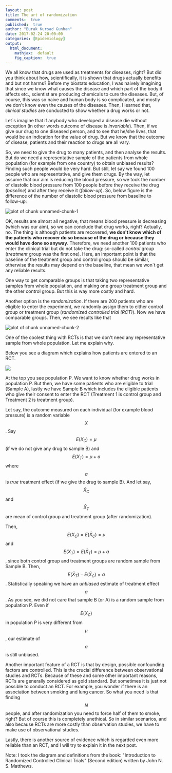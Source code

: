 ```yaml
---
layout: post
title: The art of randomization
comments:  true
published:  true
author: "Burak Kursad Gunhan"
date: 2017-02-24 20:00:00
categories: [Epidemiology]
output:
  html_document:
    mathjax:  default
    fig_caption:  true
---
```


<script type="text/javascript" async
src="https://cdn.mathjax.org/mathjax/latest/MathJax.js?config=TeX-MML-AM_CHTML">
</script>



We all know that drugs are used as treatments for diseases, right? But did you think about how, scientifically, it is shown that drugs actually benefits and but not harms? Before my biostats education, I was naively imagining that since we know what causes the disease and which part of the body it affects etc., scientist are producing chemicals to cure the diseases. But, of course, this was so naive and human body is so complicated, and mostly we don't know even the causes of the diseases. Then, I learned that, *clinical studies* are conducted to show whether a drug works or not.

Let`s imagine that if anybody who developed a disease die without exception (in other words outcome of disease is *invariable*). Then, if we give our drug to one diseased person, and to see that he/she lives, that would be an indication for the value of drug. But we know that the outcome of disease, patients and their reaction to drugs are all vary. 

So, we need to give the drug to many patients, and then analyse the results. But do we need a representative sample of the patients from whole population (for example from one country) to obtain unbiased results? Finding such people would be very hard. But still, let say we found 100 people who are representative, and give them drugs. By the way, let assume that our aim is reducing the blood pressure, so we took the number of diastolic blood pressure from 100 people before they receive the drug (*baseline*) and after they receive it (*follow-up*). So, below figure is the difference of the number of diastolic blood pressure from baseline to follow-up:


![plot of chunk unnamed-chunk-1](/blog/figure/source/2017-02-24-randomization/unnamed-chunk-1-1.png)

OK, results are almost all negative, that means blood pressure is decreasing (which was our aim), so we can conclude that drug works, right? Actually, no. The thing is although patients are recovered, **we don't know which of the patients who recover do so because of the drug or because they would have done so anyway**. Therefore, we need another 100 patients who enter the clinical trial but do not take the drug: so-called *control* group (*treatment* group was the first one). Here, an important point is that the baseline of the treatment group and control group should be similar, otherwise the results may depend on the baseline, that mean we won`t get any reliable results.

One way to get comparable groups is that taking two representative samples from whole population, and making one group treatment group and the other control group. But this is way more costly and hard. 

Another option is the *randomization*. If there are 200 patients who are eligible to enter the experiment, we randomly assign them to either control group or treatment group (*randomized controlled trial (RCT)*). Now we have comparable groups. Then, we see results like that

![plot of chunk unnamed-chunk-2](/blog/figure/source/2017-02-24-randomization/unnamed-chunk-2-1.png)


One of the coolest thing with RCTs is that we don't need any representative sample from whole population. Let me explain why.

Below you see a diagram which explains how patients are entered to an RCT.

![](/blog/figure/source/2017-02-24-randomization/RCT.png)
 
At the top you see population P. We want to know whether drug works in population P. But then, we have some patients who are eligible to trial (Sample A), lastly we have Sample B which includes the eligible patients who give their consent to enter the RCT (Treatment 1 is control group and Treatment 2 is treatment group). 

Let say, the outcome measured on each individual (for example blood pressure) is a random variable $$X$$. Say $$E(X_{C}) = \mu$$ (if we do not give any drug to sample B) and $$E(X_{T}) = \mu + a$$ where $$a$$ is *true* treatment effect (if we give the drug to sample B). And let say, $$\bar{X}_{C}$$ and $$\bar{X}_{T}$$ are mean of control group and treatment group (after randomization).

Then, $$E(X_{C}) = E(\bar{X}_{C}) = \mu$$ and $$E(X_{T}) = E(\bar{X}_{T}) = \mu + a$$, since both control group and treatment groups are random sample from Sample B. Then, $$E(\bar{X}_{T}) - E(\bar{X}_{C}) = a$$. Statistically speaking we have an *unbiased* estimate of treatment effect $$a$$.
As you see, we did not care that sample B (or A) is a random sample from population P. Even if $$E(X_{C})$$ in population P is very different from $$\mu$$, our estimate of $$a$$ is still unbiased.

Another important feature of a RCT is that by design, possible confounding factors are controlled. This is the crucial difference between observational studies and RCTs. Because of these and some other important reasons, RCTs are generally considered as gold standard. But sometimes it is just not possible to conduct an RCT. For example, you wonder if there is an association between smoking and lung cancer. So what you need is that finding $$N$$ people, and after randomization you need to force half of them to smoke, right? But of course this is completely unethical. So in similar scenarios, and also because RCTs are more costly than observation studies, we have to make use of observational studies. 

Lastly, there is another source of evidence which is regarded even more reliable than an RCT, and I will try to explain it in the next post.

Note: I took the diagram and definitions from the book: "Introduction to Randomized
Controlled Clinical Trials" (Second edition) written by John N. S. Matthews.







